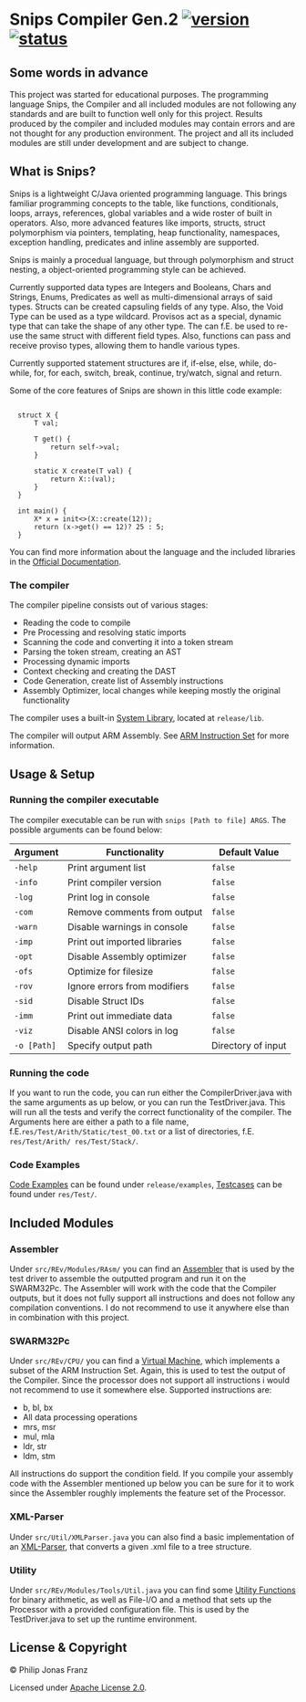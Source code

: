 # Snips Compiler Gen.2 [![version](https://img.shields.io/badge/version-4.4.0-green.svg)](https://semver.org) [![status](https://img.shields.io/badge/status-experimental-yellow.svg)](https://semver.org)

## Some words in advance
 This project was started for educational purposes. The programming language Snips, the Compiler and all included modules are not following any standards and are built to function well only for this project. Results produced by the compiler and included modules may contain errors and are not thought for any production environment. The project and all its included modules are still under development and are subject to change.
 
## What is Snips?
 Snips is a lightweight C/Java oriented programming language. This brings familiar programming concepts to 
 the table, like functions, conditionals, loops, arrays, references, global variables and a wide roster of built in operators. Also, more advanced features like imports, structs, struct polymorphism via pointers, templating, heap functionality, namespaces, exception handling, predicates and inline assembly are supported.
 
  Snips is mainly a procedual language, but through polymorphism and struct nesting, a object-oriented programming style can be achieved.
 
 Currently supported data types are Integers and Booleans, Chars and Strings, Enums, Predicates as well as multi-dimensional arrays of said types. Structs can be created capsuling fields of any type. Also, the Void Type can be used as a type wildcard. Provisos act as a special, dynamic type that can take the shape of any other type. The can f.E. be used to re-use the same struct with different field types. Also, functions can pass and receive proviso types, allowing them to handle various types.
 
 Currently supported statement structures are if, if-else, else, while, do-while, for, for each, switch, break, continue, try/watch, signal and return.
 
 Some of the core features of Snips are shown in this little code example:
 
<pre><code>
  struct X<T> {
      T val;
    
      T get<T>() {
          return self->val;
      }
    
      static X<T> create<T>(T val) {
          return X<T>::(val);
      }
  }
  
  int main() {
      X<int>* x = init<>(X::create<int>(12));
      return (x->get() == 12)? 25 : 5;
  }
</code></pre>
 
 You can find more information about the language and the included libraries in the [Official Documentation](https://github.com/PhilipJonasFranz/SnipsCompilerGen2/blob/develop/doc/Snips%20Documentation.pdf).
 
### The compiler
 The compiler pipeline consists out of various stages:
 
 - Reading the code to compile
 - Pre Processing and resolving static imports
 - Scanning the code and converting it into a token stream
 - Parsing the token stream, creating an AST
 - Processing dynamic imports
 - Context checking and creating the DAST
 - Code Generation, create list of Assembly instructions
 - Assembly Optimizer, local changes while keeping mostly the original functionality

 The compiler uses a built-in [System Library](release/lib "release/lib"), located at `release/lib`. 
 
 The compiler will output ARM Assembly. See [ARM Instruction Set](/https://iitd-plos.github.io/col718/ref/arm-instructionset.pdf) for more information. 
 
## Usage & Setup
### Running the compiler executable
 The compiler executable can be run with `snips [Path to file] ARGS`. The possible arguments can be found below:

 |     Argument     |        Functionality         |   Default Value    |
 | ---------------- | ---------------------------- | -----------------  |
 | `-help`          | Print argument list          | `false`            |
 | `-info`          | Print compiler version       | `false`            |
 | `-log`           | Print log in console         | `false`            |
 | `-com`           | Remove comments from output  | `false`            |
 | `-warn`          | Disable warnings in console  | `false`            |
 | `-imp`           | Print out imported libraries | `false`            |
 | `-opt`           | Disable Assembly optimizer   | `false`            |
 | `-ofs`           | Optimize for filesize        | `false`            |
 | `-rov`           | Ignore errors from modifiers | `false`            |
 | `-sid`           | Disable Struct IDs           | `false`            |
 | `-imm`           | Print out immediate data     | `false`            |
 | `-viz`           | Disable ANSI colors in log   | `false`            |
 | `-o [Path]`      | Specify output path          | Directory of input |
 
### Running the code
If you want to run the code, you can run either the CompilerDriver.java with the same arguments as up below, or you can run the TestDriver.java. This will run all the tests and verify the correct functionality of the compiler. The Arguments here are either a path to a file name, f.E.`res/Test/Arith/Static/test_00.txt` or a list of directories, f.E. `res/Test/Arith/ res/Test/Stack/`.

### Code Examples
 [Code Examples](release/examples/) can be found under `release/examples`, [Testcases](res/Test/) can be found under `res/Test/`.
 
## Included Modules
### Assembler
 Under `src/REv/Modules/RAsm/` you can find an [Assembler](src/REv/Modules/RAsm/) that is used by the test driver to assemble the outputted program and run it on the SWARM32Pc. The Assembler will work with the code that the Compiler outputs, but it does not fully support all instructions and does not follow any compilation conventions. I do not recommend to use it anywhere else than in combination with this project.
 
### SWARM32Pc
 Under `src/REv/CPU/` you can find a [Virtual Machine](src/REv/CPU/), which implements a subset of the ARM Instruction Set. Again, this is used to test the output of the Compiler. Since the processor does not support all instructions i would not recommend to use it somewhere else. Supported instructions are: 
 - b, bl, bx
 - All data processing operations
 - mrs, msr
 - mul, mla
 - ldr, str
 - ldm, stm
 
All instructions do support the condition field. If you compile your assembly code with the Assembler mentioned up below you can be sure for it to work since the Assembler roughly implements the feature set of the Processor.

### XML-Parser
 Under `src/Util/XMLParser.java` you can also find a basic implementation of an [XML-Parser](src/Util/XMLParser.java), that converts a given .xml file to a tree structure. 
 
### Utility
 Under `src/REv/Modules/Tools/Util.java` you can find some [Utility Functions](src/REv/Modules/Tools/Util.java) for binary arithmetic, as well as File-I/O and a method that sets up the Processor with a provided configuration file. This is used by the TestDriver.java to set up the runtime environment. 
 
## License & Copyright
 © Philip Jonas Franz
 
 Licensed under [Apache License 2.0](LICENSE). 
